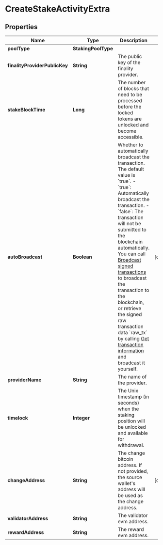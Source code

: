 

# CreateStakeActivityExtra


## Properties

| Name | Type | Description | Notes |
|------------ | ------------- | ------------- | -------------|
|**poolType** | **StakingPoolType** |  |  |
|**finalityProviderPublicKey** | **String** | The public key of the finality provider. |  |
|**stakeBlockTime** | **Long** | The number of blocks that need to be processed before the locked tokens are unlocked and become accessible. |  |
|**autoBroadcast** | **Boolean** | Whether to automatically broadcast the transaction. The default value is &#x60;true&#x60;.  - &#x60;true&#x60;: Automatically broadcast the transaction. - &#x60;false&#x60;: The transaction will not be submitted to the blockchain automatically. You can call [Broadcast signed transactions](/v2/api-references/transactions/broadcast-signed-transactions) to broadcast the transaction to the blockchain, or retrieve the signed raw transaction data &#x60;raw_tx&#x60; by calling [Get transaction information](/v2/api-references/transactions/get-transaction-information) and broadcast it yourself.  |  [optional] |
|**providerName** | **String** | The name of the provider. |  |
|**timelock** | **Integer** | The Unix timestamp (in seconds) when the staking position will be unlocked and available for withdrawal. |  |
|**changeAddress** | **String** | The change bitcoin address. If not provided, the source wallet&#39;s address will be used as the change address. |  [optional] |
|**validatorAddress** | **String** | The validator evm address. |  |
|**rewardAddress** | **String** | The reward evm address. |  |



